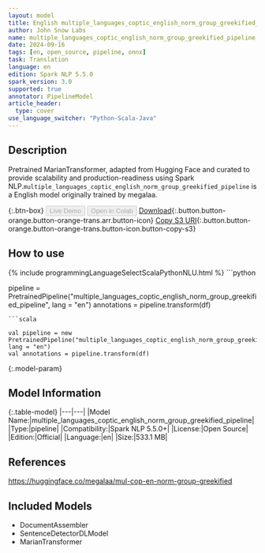 ```yaml
---
layout: model
title: English multiple_languages_coptic_english_norm_group_greekified_pipeline pipeline MarianTransformer from megalaa
author: John Snow Labs
name: multiple_languages_coptic_english_norm_group_greekified_pipeline
date: 2024-09-16
tags: [en, open_source, pipeline, onnx]
task: Translation
language: en
edition: Spark NLP 5.5.0
spark_version: 3.0
supported: true
annotator: PipelineModel
article_header:
  type: cover
use_language_switcher: "Python-Scala-Java"
---
```


## Description

Pretrained MarianTransformer, adapted from Hugging Face and curated to provide scalability and production-readiness using Spark NLP.`multiple_languages_coptic_english_norm_group_greekified_pipeline` is a English model originally trained by megalaa.

{:.btn-box}
<button class="button button-orange" disabled>Live Demo</button>
<button class="button button-orange" disabled>Open in Colab</button>
[Download](https://s3.amazonaws.com/auxdata.johnsnowlabs.com/public/models/multiple_languages_coptic_english_norm_group_greekified_pipeline_en_5.5.0_3.0_1726503240630.zip){:.button.button-orange.button-orange-trans.arr.button-icon}
[Copy S3 URI](s3://auxdata.johnsnowlabs.com/public/models/multiple_languages_coptic_english_norm_group_greekified_pipeline_en_5.5.0_3.0_1726503240630.zip){:.button.button-orange.button-orange-trans.button-icon.button-copy-s3}

## How to use



<div class="tabs-box" markdown="1">
{% include programmingLanguageSelectScalaPythonNLU.html %}
```python

pipeline = PretrainedPipeline("multiple_languages_coptic_english_norm_group_greekified_pipeline", lang = "en")
annotations =  pipeline.transform(df)   

```
```scala

val pipeline = new PretrainedPipeline("multiple_languages_coptic_english_norm_group_greekified_pipeline", lang = "en")
val annotations = pipeline.transform(df)

```
</div>

{:.model-param}
## Model Information

{:.table-model}
|---|---|
|Model Name:|multiple_languages_coptic_english_norm_group_greekified_pipeline|
|Type:|pipeline|
|Compatibility:|Spark NLP 5.5.0+|
|License:|Open Source|
|Edition:|Official|
|Language:|en|
|Size:|533.1 MB|

## References

https://huggingface.co/megalaa/mul-cop-en-norm-group-greekified

## Included Models

- DocumentAssembler
- SentenceDetectorDLModel
- MarianTransformer